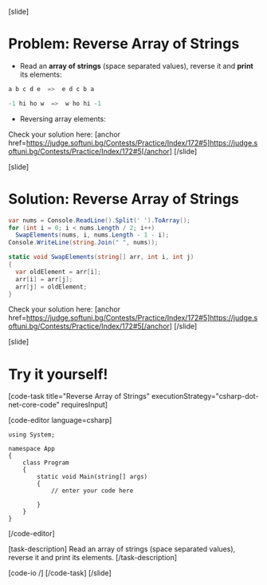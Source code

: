 [slide]
# Problem: Reverse Array of Strings
- Read an **array of strings** (space separated values), reverse it and **print** its elements:

```csharp
a b c d e  =>  e d c b a
```
```csharp
-1 hi ho w  =>  w ho hi -1
```
- Reversing array elements:

Check your solution here:
[anchor href=https://judge.softuni.bg/Contests/Practice/Index/172#5]https://judge.softuni.bg/Contests/Practice/Index/172#5[/anchor]
[/slide]

[slide]
# Solution: Reverse Array of Strings

```csharp
var nums = Console.ReadLine().Split(' ').ToArray();
for (int i = 0; i < nums.Length / 2; i++)
  SwapElements(nums, i, nums.Length - 1 - i);
Console.WriteLine(string.Join(" ", nums));

static void SwapElements(string[] arr, int i, int j)
{
  var oldElement = arr[i];
  arr[i] = arr[j];
  arr[j] = oldElement;
}
```
Check your solution here:
[anchor href=https://judge.softuni.bg/Contests/Practice/Index/172#5]https://judge.softuni.bg/Contests/Practice/Index/172#5[/anchor]
[/slide]

[slide]
# Try it yourself!

[code-task title="Reverse Array of Strings" executionStrategy="csharp-dot-net-core-code" requiresInput]

[code-editor language=csharp]
```
using System;

namespace App
{
    class Program
    {
        static void Main(string[] args)
        {
		    // enter your code here
		    
		}
	}
}
```
[/code-editor]

[task-description]
Read an array of strings (space separated values), reverse it and print its elements.
[/task-description]

[code-io /]
[/code-task]
[/slide]